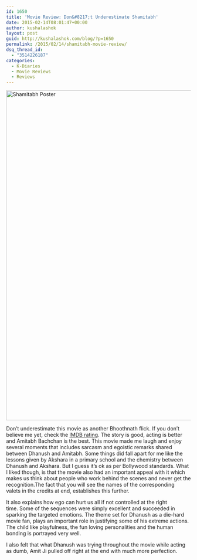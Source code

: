 ```yaml
---
id: 1650
title: 'Movie Review: Don&#8217;t Underestimate Shamitabh'
date: 2015-02-14T08:01:47+00:00
author: kushalashok
layout: post
guid: http://kushalashok.com/blog/?p=1650
permalink: /2015/02/14/shamitabh-movie-review/
dsq_thread_id:
  - "3514226187"
categories:
  - K-Diaries
  - Movie Reviews
  - Reviews
---
```

<img class="aligncenter" src="http://www.bollypost.in/admin/uploads/BPs_681_6464.jpg" alt="Shamitabh Poster" width="1800" height="900" />
  
Don&#8217;t underestimate this movie as another Bhoothnath flick. If you don&#8217;t believe me yet, check the <a title="IMDB Shamitabh" href="http://www.imdb.com/title/tt3836958/" target="_blank">IMDB rating</a>. The story is good, acting is better and Amitabh Bachchan is the best. This movie made me laugh and enjoy several moments that includes sarcasm and egoistic remarks shared between Dhanush and Amitabh. Some things did fall apart for me like the lessons given by Akshara in a primary school and the chemistry between Dhanush and Akshara. But I guess it&#8217;s ok as per Bollywood standards. What I liked though, is that the movie also had an important appeal with it which makes us think about people who work behind the scenes and never get the recognition.The fact that you will see the names of the corresponding valets in the credits at end, establishes this further.

It also explains how ego can hurt us all if not controlled at the right time. Some of the sequences were simply excellent and succeeded in sparking the targeted emotions. The theme set for Dhanush as a die-hard movie fan, plays an important role in justifying some of his extreme actions. The child like playfulness, the fun loving personalities and the human bonding is portrayed very well.

I also felt that what Dhanush was trying throughout the movie while acting as dumb, Amit Ji pulled off right at the end with much more perfection.